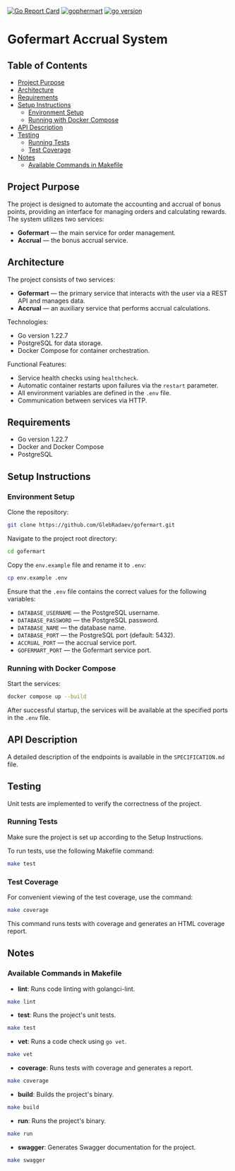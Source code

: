 [![Go Report Card](https://goreportcard.com/badge/github.com/glebradaev/gofermart)](https://goreportcard.com/report/github.com/glebradaev/gofermart) [![gophermart](https://github.com/glebradaev/gofermart/actions/workflows/gofermart.yml/badge.svg)](https://github.com/glebradaev/gofermart/actions/workflows/gofermart.yml) [![go version](https://img.shields.io/badge/golang-v1.22.7-lightblue)](https://go.dev/)

# Gofermart Accrual System

## Table of Contents

- [Project Purpose](#project-purpose)
- [Architecture](#architecture)
- [Requirements](#requirements)
- [Setup Instructions](#setup-instructions)
  - [Environment Setup](#environment-setup)
  - [Running with Docker Compose](#running-with-docker-compose)
- [API Description](#api-description)
- [Testing](#testing)
  - [Running Tests](#running-tests)
  - [Test Coverage](#test-coverage)
- [Notes](#notes)
  - [Available Commands in Makefile](#available-commands-in-makefile)

## Project Purpose

The project is designed to automate the accounting and accrual of bonus points, providing an interface for managing orders and calculating rewards. The system utilizes two services:

- **Gofermart** — the main service for order management.
- **Accrual** — the bonus accrual service.

## Architecture

The project consists of two services:

- **Gofermart** — the primary service that interacts with the user via a REST API and manages data.
- **Accrual** — an auxiliary service that performs accrual calculations.

Technologies:

- Go version 1.22.7
- PostgreSQL for data storage.
- Docker Compose for container orchestration.

Functional Features:

- Service health checks using `healthcheck`.
- Automatic container restarts upon failures via the `restart` parameter.
- All environment variables are defined in the `.env` file.
- Communication between services via HTTP.

## Requirements

- Go version 1.22.7
- Docker and Docker Compose
- PostgreSQL

## Setup Instructions

### Environment Setup

Clone the repository:

```bash
git clone https://github.com/GlebRadaev/gofermart.git
```

Navigate to the project root directory:

```bash
cd gofermart
```

Copy the `env.example` file and rename it to `.env`:

```bash
cp env.example .env
```

Ensure that the `.env` file contains the correct values for the following variables:

- `DATABASE_USERNAME` — the PostgreSQL username.
- `DATABASE_PASSWORD` — the PostgreSQL password.
- `DATABASE_NAME` — the database name.
- `DATABASE_PORT` — the PostgreSQL port (default: 5432).
- `ACCRUAL_PORT` — the accrual service port.
- `GOFERMART_PORT` — the Gofermart service port.

### Running with Docker Compose

Start the services:

```bash
docker compose up --build
```

After successful startup, the services will be available at the specified ports in the `.env` file.

## API Description

A detailed description of the endpoints is available in the `SPECIFICATION.md` file.

## Testing

Unit tests are implemented to verify the correctness of the project.

### Running Tests

Make sure the project is set up according to the Setup Instructions.

To run tests, use the following Makefile command:

```bash
make test
```

### Test Coverage

For convenient viewing of the test coverage, use the command:

```bash
make coverage
```

This command runs tests with coverage and generates an HTML coverage report.

## Notes

### Available Commands in Makefile

- **lint**: Runs code linting with golangci-lint.

```bash
make lint
```

- **test**: Runs the project's unit tests.

```bash
make test
```

- **vet**: Runs a code check using `go vet`.

```bash
make vet
```

- **coverage**: Runs tests with coverage and generates a report.

```bash
make coverage
```

- **build**: Builds the project's binary.

```bash
make build
```

- **run**: Runs the project's binary.

```bash
make run
```

- **swagger**: Generates Swagger documentation for the project.

```bash
make swagger
```
